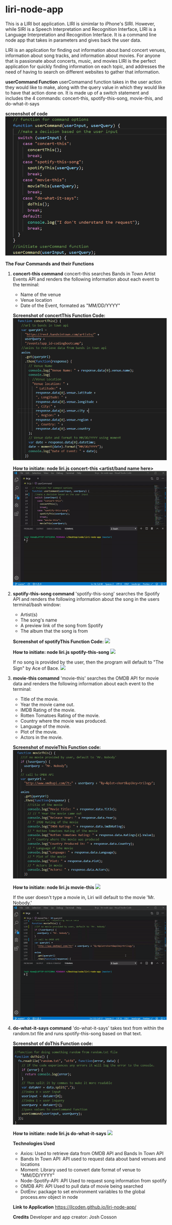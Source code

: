 # liri-node-app

This is a LIRI bot application. LIRI is simimlar to iPhone's SIRI. However, while SIRI is a Speech Interpretation and Recognition Interface, LIRI is a Language Interpretation and Recognition Interface. It is a command line node app that takes in parameters and gives back the user data.

LIRI is an application for finding out information about band concert venues, information about song tracks, and information about movies. For anyone that is passionate about concerts, music, and movies LIRI is the perfect application for quickly finding information on each topic, and addresses the need of having to search on different websites to gather that information.

**userCommand Function**
userComamand function takes in the user action they would like to make, along with the query value in which they would like to have that action done on. It is made up of a switch statement and includes the 4 commands: concert-this, spotify-this-song, movie-this, and do-what-it-says

**screenshot of code**
![](userCommand.PNG)

**The Four Commands and their Functions**

1.  **concert-this command**
    concert-this searches Bands in Town Artist Events API and renders the following information about each event to the terminal:

    - Name of the venue
    - Venue location
    - Date of the Event, formated as "MM/DD/YYYY"

    **Screenshot of concertThis Function Code:**
    ![](concertThis.PNG)

    **How to initiate: node liri.js concert-this <artist/band name here>**
    ![](concert-this.gif)

2.  **spotify-this-song command** 'spotify-this-song' searches the Spotify API and renders the following information about the song in the users terminal/bash window:

    - Artist(s)
    - The song's name
    - A preview link of the song from Spotify
    - The album that the song is from

    **Screenshot of spotifyThis Function Code:**
    ![](/liri-node-app/spotifyThisSong.PNG)

    **How to initiate: node liri.js spotify-this-song <song name here>**
    ![](/liri-node-app/spotify-this-song.gif)

    If no song is provided by the user, then the program will default to "The Sign" by Ace of Bace.
    ![](/liri-node-app/ace-of-base.gif)

3.  **movie-this comamnd**
    'movie-this' searches the OMDB API for movie data and renders the following information about each event to the terminal:

    - Title of the movie.
    - Year the movie came out.
    - IMDB Rating of the movie.
    - Rotten Tomatoes Rating of the movie.
    - Country where the movie was produced.
    - Language of the movie.
    - Plot of the movie.
    - Actors in the movie.

    **Screenshot of movieThis Function code:**
    ![](movieThis.PNG)

    **How to initiate: node liri.js movie-this <movie name here>**
    ![](/liri-node-app/movie-this.gif)

    If the user doesn't type a movie in, Liri will default to the movie 'Mr. Nobody.'
    ![](mr-nobody.gif)

4.  **do-what-it-says command**
    'do-what-it-says' takes text from within the random.txt file and runs spotify-this-song based on that text.

    **Screenshot of doThis Function code:**
    ![](doWhatItSays.PNG)

    **How to initiate: node liri.js do-what-it-says**
    ![](do-what-it-says.gif)

    **Technologies Used**

    - Axios: Used to retrieve data from OMDB API and Bands In Town API
    - Bands In Town API: API used to request data about band venues and locations
    - Moment: Library used to convert date format of venue to "MM/DD/YYYY"
    - Node-Spotify-API: API Used to request song information from spotify
    - OMDB API: API Used to pull data of movie being searched
    - DotEnv: package to set environment variables to the global process.env object in node

    **Link to Application**
    https://jlcoden.github.io/liri-node-app/

    **Credits**
    Developer and app creator: Josh Cosson
